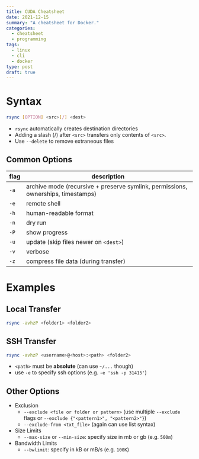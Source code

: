```yaml
---
title: CUDA Cheatsheet
date: 2021-12-15
summary: "A cheatsheet for Docker."
categories:
  - cheatsheet
  - programming
tags:
  - linux
  - cli
  - docker
type: post
draft: true
---
```


# Syntax
```bash
rsync [OPTION] <src>[/] <dest>
```

- `rsync` automatically creates destination directories
- Adding a slash (/) after `<src>` transfers only contents of `<src>`.
- Use `--delete` to remove extraneous files

## Common Options
| flag | description                                                                      |
| ---- | -------------------------------------------------------------------------------- |
| `-a` | archive mode (recursive + preserve symlink, permissions, ownerships, timestamps) |
| `-e` | remote shell                                                                     |
| `-h` | human-readable format                                                            |
| `-n` | dry run                                                                          |
| `-P` | show progress                                                                    |
| `-u` | update (skip files newer on `<dest>`)                                            |
| `-v` | verbose                                                                          |
| `-z` | compress file data (during transfer)                                             |

# Examples
## Local Transfer
```bash
rsync -avhzP <folder1> <folder2>
```

## SSH Transfer
```bash
rsync -avhzP <username>@<host>:<path> <folder2>
```

- `<path>` must be **absolute** (can use `~/...` though)
- use `-e` to specify ssh options (e.g. `-e 'ssh -p 31415'`)

## Other Options
- Exclusion
	- `--exclude <file or folder or pattern>` (use multiple `--exclude` flags or `--exclude {"<pattern1>", "<pattern2>"}`)
	- `--exclude-from <txt_file>` (again can use list syntax)
- Size Limits
	- `--max-size` or `--min-size`: specify size in mb or gb (e.g. `500m`)
- Bandwidth Limits
	- `--bwlimit`: specify in kB or mB/s (e.g. `100K`)



